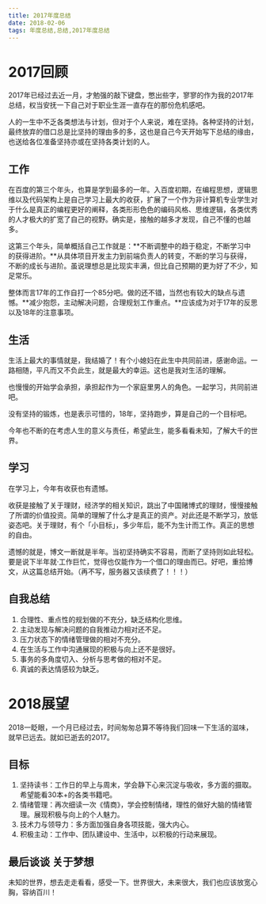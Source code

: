 ```yaml
---
title: 2017年度总结
date: 2018-02-06
tags: 年度总结,总结,2017年度总结
---
```

# 2017回顾

2017年已经过去近一月，才勉强的敲下键盘，憋出些字，寥寥的作为我的2017年总结，权当安抚一下自己对于职业生涯一直存在的那份危机感吧。

人的一生中不乏各类想法与计划，但对于个人来说，难在坚持。各种坚持的计划，最终放弃的借口总是比坚持的理由多的多，这也是自己今天开始写下总结的缘由，也送给各位准备坚持亦或在坚持各类计划的人。

## 工作

在百度的第三个年头，也算是学到最多的一年。入百度初期，在编程思想，逻辑思维以及代码架构上是自己学习上最大的收获，扩展了一个作为非计算机专业学生对于什么是真正的编程更好的阐释，各类形形色色的编码风格、思维逻辑，各类优秀的人才极大的扩宽了自己的视野。确实是，接触的越多才发现，自己不懂的也越多。

这第三个年头，简单概括自己工作就是：**不断调整中的趋于稳定，不断学习中的获得进阶。**从具体项目开发主力到前端负责人的转变，不断的学习与获得，不断的成长与进阶。虽说理想总是比现实丰满，但比自己预期的更为好了不少，知足常乐。

整体而言17年的工作自打一个85分吧。做的还不错，当然也有较大的缺点与遗憾。**减少抱怨，主动解决问题，合理规划工作重点。**应该成为对于17年的反思以及18年的注意事项。

## 生活

生活上最大的事情就是，我结婚了！有个小媳妇在此生中共同前进，感谢命运。一路相随，平凡而又不负此生，就是最大的幸运。这也是我对生活的理解。

也慢慢的开始学会承担，承担起作为一个家庭里男人的角色。一起学习，共同前进吧。

没有坚持的锻炼，也是表示可惜的，18年，坚持跑步，算是自己的一个目标吧。

今年也不断的在考虑人生的意义与责任，希望此生，能多看看未知，了解大千的世界。

## 学习

在学习上，今年有收获也有遗憾。

收获是接触了关于理财，经济学的相关知识，跳出了中国赌博式的理财，慢慢接触了所谓的价值投资。简单的理解了什么才是真正的资产。对此还是不断学习，放低姿态吧。关于理财，有个「小目标」，多少年后，能不为生计而工作。真正的思想的自由。

遗憾的就是，博文一断就是半年。当初坚持确实不容易，而断了坚持则如此轻松。要是说下半年就·工作巨忙，觉得也仅能作为一个借口的理由而已。好吧，重拾博文，从这篇总结开始。（再不写，服务器又该续费了！！！）


## 自我总结

1. 合理性、重点性的规划做的不充分，缺乏结构化思维。
2. 主动发现与解决问题的自我推动力相对还不足。
3. 压力状态下的情绪管理做的相对不充分。
4. 在生活与工作中沟通展现的积极与向上还不是很好。
5. 事务的多角度切入、分析与思考做的相对不足。
6. 真诚的表达情感较为缺乏。


# 2018展望

2018一眨眼，一个月已经过去，时间匆匆总算不等待我们回味一下生活的滋味，就早已远去。就如已逝去的2017。

## 目标

1. 坚持读书：工作日的早上与周末，学会静下心来沉淀与吸收，多方面的摄取。希望能看30本+的各类书籍吧。
2. 情绪管理：再次细读一次《情商》，学会控制情绪，理性的做好大脑的情绪管理。展现积极与向上的个人魅力。
3. 技术力与领导力：多方面加强自身各项技能，强大内心。
4. 积极主动：工作中、团队建设中、生活中，以积极的行动来展现。

## 最后谈谈 关于梦想

未知的世界，想去走走看看，感受一下。世界很大，未来很大，我们也应该放宽心胸，容纳百川！
